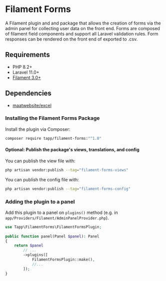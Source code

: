 # Filament Forms

A Filament plugin and and package that allows the creation of forms via the admin panel for collecting user data on the front end. Forms are composed of filament field components and support all Laravel validation rules. Form responses can be rendered on the front end of exported to .csv.

## Requirements
- PHP 8.2+
- Laravel 11.0+
- [Filament 3.0+](https://github.com/laravel-filament/filament)

## Dependencies
- [maatwebsite/excel](https://github.com/SpartnerNL/Laravel-Excel)

### Installing the Filament Forms Package

Install the plugin via Composer:

```bash
composer require tapp/filament-forms:"^1.0"
```

#### Optional: Publish the package's views, translations, and config

You can publish the view file with:

```bash
php artisan vendor:publish --tag="filament-forms-views"
```

You can publish the config file with:

```bash
php artisan vendor:publish --tag="filament-forms-config"
```

### Adding the plugin to a panel

Add this plugin to a panel on `plugins()` method (e.g. in `app/Providers/Filament/AdminPanelProvider.php`).

```php
use Tapp\FilamentForms\FilamentFormsPlugin;
 
public function panel(Panel $panel): Panel
{
    return $panel
        // ...
        ->plugins([
            FilamentFormsPlugin::make(),
            //...
        ]);
}
```
